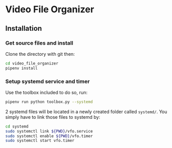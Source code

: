 # Video File Organizer

## Installation

### Get source files and install

Clone the directory with git then:

```bash
cd video_file_organizer
pipenv install
```

### Setup systemd service and timer

Use the toolbox included to do so, run:

```bash
pipenv run python toolbox.py --systemd
```

2 systemd files will be located in a newly created folder called `systemd/`. You simply have to link those files to systemd by:

```bash
cd systemd
sudo systemctl link ${PWD}/vfo.service
sudo systemctl enable ${PWD}/vfo.timer
sudo systemctl start vfo.timer
```